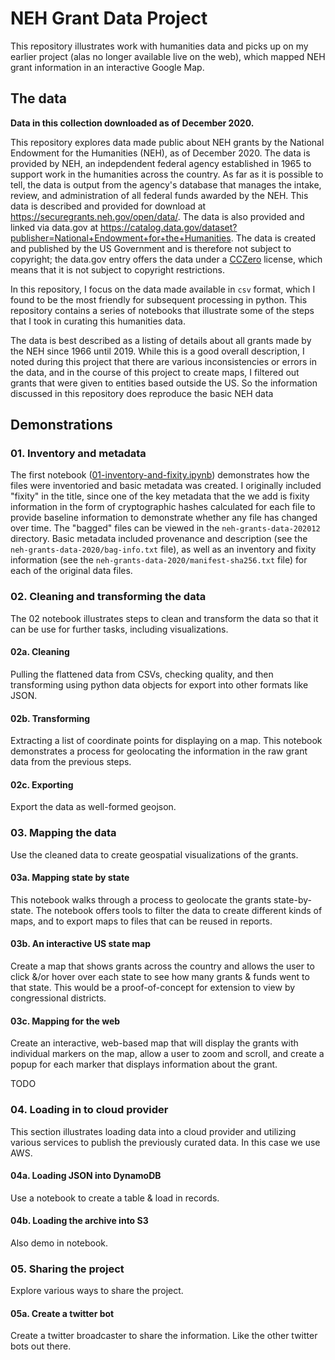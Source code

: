 # NEH Grant Data Project

This repository illustrates work with humanities data
and picks up on my earlier project (alas no
longer available live on the web), which mapped NEH grant information in
an interactive Google Map. 

## The data

**Data in this collection downloaded as of December 2020.**

This repository explores data made public about NEH grants 
by the National Endowment for the Humanities (NEH), as of
December 2020. The data is provided by NEH, an indepdendent
federal agency established in 1965 to support work in the humanities
across the country. As far as it is possible to tell, the data is
output from the agency's database that manages the intake, review, and
administration of all federal funds awarded by the NEH. This data is
described and provided for download at https://securegrants.neh.gov/open/data/. 
The data is also provided and linked via data.gov at https://catalog.data.gov/dataset?publisher=National+Endowment+for+the+Humanities.
The data is created and published by the US Government and is therefore
not subject to copyright; the data.gov entry offers the data under 
a [CCZero](http://www.opendefinition.org/licenses/cc-zero) license,
which means that it is not subject to copyright restrictions.  

In this repository, I focus on the data made available in `csv` format, 
which I found to be the most friendly for subsequent processing in python. 
This repository contains a series of notebooks that illustrate some 
of the steps that I took in curating this humanities data. 

The data is best described as a listing of 
details about all grants made by the NEH since 1966 until 2019.
While this is a good overall description, I noted during this project
that there are various inconsistencies or errors in the data, and 
in the course of this project to create maps, I filtered out grants
that were given to entities based outside the US. So the information
discussed in this repository does reproduce the basic NEH data

## Demonstrations

### 01. Inventory and metadata

The first notebook ([01-inventory-and-fixity.ipynb](01-inventory-and-fixity.ipynb)) demonstrates how the files were inventoried and 
basic metadata was created. I originally included "fixity" in the title, since 
one of the key metadata that the we add is fixity information in the form of 
cryptographic hashes calculated for each file to provide baseline
information to demonstrate whether any file has changed over time.
The "bagged" files can be viewed in the `neh-grants-data-202012` directory.
Basic metadata included provenance and description 
(see the `neh-grants-data-2020/bag-info.txt` file), 
as well as an inventory and fixity information (see 
the `neh-grants-data-2020/manifest-sha256.txt` file)
for each of the original data files.  

### 02. Cleaning and transforming the data

The 02 notebook illustrates steps to clean and transform
the data so that it can be use for further tasks, including
visualizations. 

#### 02a. Cleaning

Pulling the flattened data from CSVs, checking quality, and then transforming 
using python data objects for export into other formats like JSON.

#### 02b. Transforming

Extracting a list of coordinate points for displaying on a map. 
This notebook demonstrates a process for geolocating the information
in the raw grant data from the previous steps.

#### 02c. Exporting

Export the data as well-formed geojson.

### 03. Mapping the data

Use the cleaned data to create geospatial visualizations of 
the grants. 

#### 03a. Mapping state by state 

This notebook walks through a process to geolocate the grants state-by-state.
The notebook offers tools to filter the data to create different kinds of maps,
and to export maps to files that can be reused in reports.

#### 03b. An interactive US state map

Create a map that shows grants across the country and allows the user to 
click &/or hover over each state to see how many grants & funds went to that state.
This would be a proof-of-concept for extension to view by congressional districts. 

#### 03c. Mapping for the web

Create an interactive, web-based map that will display the grants
with individual markers on the map, allow a user to zoom and scroll,
and create a popup for each marker that displays information about the
grant.

TODO

### 04. Loading in to cloud provider

This section illustrates loading data into a cloud provider and utilizing
various services to publish the previously curated data. 
In this case we use AWS.

#### 04a. Loading JSON into DynamoDB 

Use a notebook to create a table & load in records.

#### 04b. Loading the archive into S3

Also demo in notebook.

### 05. Sharing the project

Explore various ways to share the project. 

#### 05a. Create a twitter bot

Create a twitter broadcaster to share the information. Like the other twitter bots out there. 